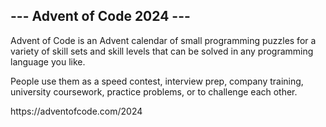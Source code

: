 <h2>--- Advent of Code 2024 ---</h2>
<p>Advent of Code is an Advent calendar of small programming puzzles for a variety of skill sets and skill levels that can be solved in any programming language you like.</p>
<p>People use them as a speed contest, interview prep, company training, university coursework, practice problems, or to challenge each other.</p>
<p>https://adventofcode.com/2024 </p>

